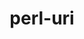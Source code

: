 ---
title: "perl-uri"
layout: cache
categories: [package, develop]
meta: {"versions": ["5.08"], "compilers": ["gcc@=11.1.0", "gcc@=11.4.0"], "oss": ["ubuntu20.04", "ubuntu22.04"], "platforms": ["linux"], "targets": ["x86_64_v3"], "stacks": ["data-vis-sdk", "e4s", "hep", "root"], "num_specs": 9, "num_specs_by_stack": {"data-vis-sdk": 4, "root": 9, "hep": 4, "e4s": 5}}
spec_details: [{"hash": "c4atp47cd3duh6xqkz2lxn7j53uf4ua6", "compiler": "gcc@=11.1.0", "versions": ["5.08"], "os": "ubuntu20.04", "platform": "linux", "target": "x86_64_v3", "variants": ["build_system=perl"], "stacks": ["data-vis-sdk", "root"], "size": "-", "tarball": "https://binaries.spack.io/develop/build_cache/linux-ubuntu20.04-x86_64_v3/gcc-11.1.0/perl-uri-5.08/linux-ubuntu20.04-x86_64_v3-gcc-11.1.0-perl-uri-5.08-c4atp47cd3duh6xqkz2lxn7j53uf4ua6.spack"}, {"hash": "6mdp6eage3v3adjdpfksvctgrg2e6xxd", "compiler": "gcc@=11.1.0", "versions": ["5.08"], "os": "ubuntu20.04", "platform": "linux", "target": "x86_64_v3", "variants": ["build_system=perl"], "stacks": ["data-vis-sdk", "root"], "size": "-", "tarball": "https://binaries.spack.io/develop/build_cache/linux-ubuntu20.04-x86_64_v3/gcc-11.1.0/perl-uri-5.08/linux-ubuntu20.04-x86_64_v3-gcc-11.1.0-perl-uri-5.08-6mdp6eage3v3adjdpfksvctgrg2e6xxd.spack"}, {"hash": "j5hgvgp7hdtoewvegx3nd24pte6zcyg6", "compiler": "gcc@=11.1.0", "versions": ["5.08"], "os": "ubuntu20.04", "platform": "linux", "target": "x86_64_v3", "variants": ["build_system=perl"], "stacks": ["data-vis-sdk", "root"], "size": "-", "tarball": "https://binaries.spack.io/develop/build_cache/linux-ubuntu20.04-x86_64_v3/gcc-11.1.0/perl-uri-5.08/linux-ubuntu20.04-x86_64_v3-gcc-11.1.0-perl-uri-5.08-j5hgvgp7hdtoewvegx3nd24pte6zcyg6.spack"}, {"hash": "dtcsip4gvsaa6yqkvwyejr5ytr5c3e2t", "compiler": "gcc@=11.1.0", "versions": ["5.08"], "os": "ubuntu20.04", "platform": "linux", "target": "x86_64_v3", "variants": ["build_system=perl"], "stacks": ["data-vis-sdk", "root"], "size": "-", "tarball": "https://binaries.spack.io/develop/build_cache/linux-ubuntu20.04-x86_64_v3/gcc-11.1.0/perl-uri-5.08/linux-ubuntu20.04-x86_64_v3-gcc-11.1.0-perl-uri-5.08-dtcsip4gvsaa6yqkvwyejr5ytr5c3e2t.spack"}, {"hash": "axajjtwcp3mmjbai63lg6c7vmfuinbr4", "compiler": "gcc@=11.4.0", "versions": ["5.08"], "os": "ubuntu22.04", "platform": "linux", "target": "x86_64_v3", "variants": ["build_system=perl"], "stacks": ["hep", "e4s", "root"], "size": "-", "tarball": "https://binaries.spack.io/develop/build_cache/linux-ubuntu22.04-x86_64_v3/gcc-11.4.0/perl-uri-5.08/linux-ubuntu22.04-x86_64_v3-gcc-11.4.0-perl-uri-5.08-axajjtwcp3mmjbai63lg6c7vmfuinbr4.spack"}, {"hash": "wc54yjzyn7ohwfjc6jrqdxhflzbcsgw3", "compiler": "gcc@=11.4.0", "versions": ["5.08"], "os": "ubuntu22.04", "platform": "linux", "target": "x86_64_v3", "variants": ["build_system=perl"], "stacks": ["hep", "e4s", "root"], "size": "-", "tarball": "https://binaries.spack.io/develop/build_cache/linux-ubuntu22.04-x86_64_v3/gcc-11.4.0/perl-uri-5.08/linux-ubuntu22.04-x86_64_v3-gcc-11.4.0-perl-uri-5.08-wc54yjzyn7ohwfjc6jrqdxhflzbcsgw3.spack"}, {"hash": "spwproj4d5wfmspyvjflngmfvahdkvw2", "compiler": "gcc@=11.4.0", "versions": ["5.08"], "os": "ubuntu22.04", "platform": "linux", "target": "x86_64_v3", "variants": ["build_system=perl"], "stacks": ["hep", "e4s", "root"], "size": "-", "tarball": "https://binaries.spack.io/develop/build_cache/linux-ubuntu22.04-x86_64_v3/gcc-11.4.0/perl-uri-5.08/linux-ubuntu22.04-x86_64_v3-gcc-11.4.0-perl-uri-5.08-spwproj4d5wfmspyvjflngmfvahdkvw2.spack"}, {"hash": "lnjzzjonyqqfezqths2chpj53rdpruki", "compiler": "gcc@=11.4.0", "versions": ["5.08"], "os": "ubuntu22.04", "platform": "linux", "target": "x86_64_v3", "variants": ["build_system=perl"], "stacks": ["hep", "e4s", "root"], "size": "-", "tarball": "https://binaries.spack.io/develop/build_cache/linux-ubuntu22.04-x86_64_v3/gcc-11.4.0/perl-uri-5.08/linux-ubuntu22.04-x86_64_v3-gcc-11.4.0-perl-uri-5.08-lnjzzjonyqqfezqths2chpj53rdpruki.spack"}, {"hash": "x2q2r5z5ujw3t7on7rdlrjticufngdgn", "compiler": "gcc@=11.4.0", "versions": ["5.08"], "os": "ubuntu22.04", "platform": "linux", "target": "x86_64_v3", "variants": ["build_system=perl"], "stacks": ["e4s", "root"], "size": "-", "tarball": "https://binaries.spack.io/develop/build_cache/linux-ubuntu22.04-x86_64_v3/gcc-11.4.0/perl-uri-5.08/linux-ubuntu22.04-x86_64_v3-gcc-11.4.0-perl-uri-5.08-x2q2r5z5ujw3t7on7rdlrjticufngdgn.spack"}]
---